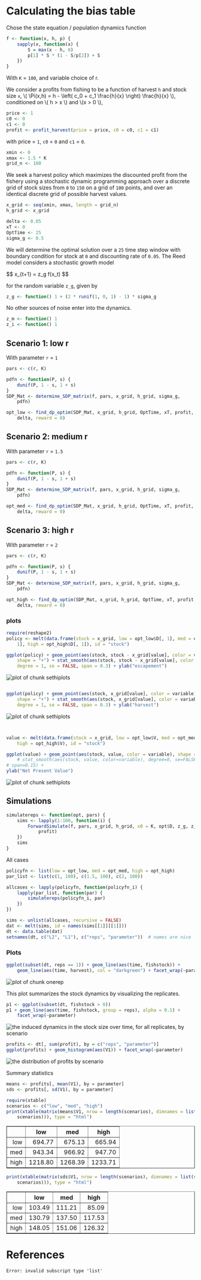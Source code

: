 






# Calculating the bias table 





Chose the state equation / population dynamics function



```r
f <- function(x, h, p) {
    sapply(x, function(x) {
        S = max(x - h, 0)
        p[1] * S * (1 - S/p[2]) + S
    })
}
```




With `K` = `100`, and variable choice of r.  


We consider a profits from fishing to be a function of harvest `h` and stock size `x`,  \\( \Pi(x,h) = h - \left( c_0  + c_1 \frac{h}{x} \right) \frac{h}{x} \\), conditioned on \\( h > x \\) and \\(x > 0 \\),



```r
price <- 1
c0 <- 0
c1 <- 0
profit <- profit_harvest(price = price, c0 = c0, c1 = c1)
```




with price = `1`, `c0` = `0` and `c1` = `0`. 




```r
xmin <- 0
xmax <- 1.5 * K
grid_n <- 100
```




We seek a harvest policy which maximizes the discounted profit from the fishery using a stochastic dynamic programming approach over a discrete grid of stock sizes from `0` to `150` on a grid of `100` points, and over an identical discrete grid of possible harvest values.  




```r
x_grid <- seq(xmin, xmax, length = grid_n)
h_grid <- x_grid
```







```r
delta <- 0.05
xT <- 0
OptTime <- 25
sigma_g <- 0.5
```




We will determine the optimal solution over a `25` time step window with boundary condition for stock at `0` and discounting rate of `0.05`.  The Reed model considers a stochastic growth model 

<div> $$ x_{t+1} = z_g f(x_t) $$ </div> 

for the random variable `z_g`, given by 



```r
z_g <- function() 1 + (2 * runif(1, 0, 1) - 1) * sigma_g
```




No other sources of noise enter into the dynamics.  



```r
z_m <- function() 1
z_i <- function() 1
```










## Scenario 1: low r

With parameter `r` = `1`



```r
pars <- c(r, K)
```






```r
pdfn <- function(P, s) {
    dunif(P, 1 - s, 1 + s)
}
SDP_Mat <- determine_SDP_matrix(f, pars, x_grid, h_grid, sigma_g, 
    pdfn)
```






```r
opt_low <- find_dp_optim(SDP_Mat, x_grid, h_grid, OptTime, xT, profit, 
    delta, reward = 0)
```





## Scenario 2: medium r

With parameter `r` = `1.5` 



```r
pars <- c(r, K)
```






```r
pdfn <- function(P, s) {
    dunif(P, 1 - s, 1 + s)
}
SDP_Mat <- determine_SDP_matrix(f, pars, x_grid, h_grid, sigma_g, 
    pdfn)
```






```r
opt_med <- find_dp_optim(SDP_Mat, x_grid, h_grid, OptTime, xT, profit, 
    delta, reward = 0)
```




## Scenario 3: high r


With parameter `r` = `2` 



```r
pars <- c(r, K)
```






```r
pdfn <- function(P, s) {
    dunif(P, 1 - s, 1 + s)
}
SDP_Mat <- determine_SDP_matrix(f, pars, x_grid, h_grid, sigma_g, 
    pdfn)
```






```r
opt_high <- find_dp_optim(SDP_Mat, x_grid, h_grid, OptTime, xT, profit, 
    delta, reward = 0)
```





### plots



```r
require(reshape2)
policy <- melt(data.frame(stock = x_grid, low = opt_low$D[, 1], med = opt_med$D[, 
    1], high = opt_high$D[, 1]), id = "stock")

ggplot(policy) + geom_point(aes(stock, stock - x_grid[value], color = variable), 
    shape = "+") + stat_smooth(aes(stock, stock - x_grid[value], color = variable), 
    degree = 1, se = FALSE, span = 0.3) + ylab("escapement")
```

![plot of chunk sethiplots](http://farm8.staticflickr.com/7279/7497683582_05d7015634_o.png) 

```r

ggplot(policy) + geom_point(aes(stock, x_grid[value], color = variable), 
    shape = "+") + stat_smooth(aes(stock, x_grid[value], color = variable), 
    degree = 1, se = FALSE, span = 0.3) + ylab("harvest")
```

![plot of chunk sethiplots](http://farm9.staticflickr.com/8433/7497684078_9949a5dc19_o.png) 

```r


value <- melt(data.frame(stock = x_grid, low = opt_low$V, med = opt_med$V, 
    high = opt_high$V), id = "stock")

ggplot(value) + geom_point(aes(stock, value, color = variable), shape = "+") + 
    # stat_smooth(aes(stock, value, color=variable), degree=0, se=FALSE,
# span=0.15) +
ylab("Net Present Value")
```

![plot of chunk sethiplots](http://farm9.staticflickr.com/8293/7497684410_e49851041e_o.png) 




## Simulations



```r
simulatereps <- function(opt, pars) {
    sims <- lapply(1:100, function(i) {
        ForwardSimulate(f, pars, x_grid, h_grid, x0 = K, opt$D, z_g, z_m, z_i, 
            profit)
    })
    sims
}
```





All cases



```r
policyfn <- list(low = opt_low, med = opt_med, high = opt_high)
par_list <- list(c(1, 100), c(1.5, 100), c(2, 100))

allcases <- lapply(policyfn, function(policyfn_i) {
    lapply(par_list, function(par) {
        simulatereps(policyfn_i, par)
    })
})
```






```r
sims <- unlist(allcases, recursive = FALSE)
dat <- melt(sims, id = names(sims[[1]][[1]]))
dt <- data.table(dat)
setnames(dt, c("L2", "L1"), c("reps", "parameter"))  # names are nice
```





### Plots 




```r
ggplot(subset(dt, reps == 1)) + geom_line(aes(time, fishstock)) + 
    geom_line(aes(time, harvest), col = "darkgreen") + facet_wrap(~parameter)
```

![plot of chunk onerep](http://farm8.staticflickr.com/7128/7497685744_efed58117b_o.png) 


This plot summarizes the stock dynamics by visualizing the replicates.



```r
p1 <- ggplot(subset(dt, fishstock > 0))
p1 + geom_line(aes(time, fishstock, group = reps), alpha = 0.1) + 
    facet_wrap(~parameter)
```

![the induced dynamics in the stock size over time, for all replicates, by scenario](http://farm9.staticflickr.com/8148/7497686476_801fb35eda_o.png) 





```r
profits <- dt[, sum(profit), by = c("reps", "parameter")]
ggplot(profits) + geom_histogram(aes(V1)) + facet_wrap(~parameter)
```

![the distribution of profits by scenario](http://farm8.staticflickr.com/7273/7497687082_17a3d8d932_o.png) 


Summary statistics 



```r
means <- profits[, mean(V1), by = parameter]
sds <- profits[, sd(V1), by = parameter]
```






```r
require(xtable)
scenarios <- c("low", "med", "high")
print(xtable(matrix(means$V1, nrow = length(scenarios), dimnames = list(scenarios, 
    scenarios))), type = "html")
```

<!-- html table generated in R 2.15.1 by xtable 1.7-0 package -->
<!-- Tue Jul  3 16:17:12 2012 -->
<TABLE border=1>
<TR> <TH>  </TH> <TH> low </TH> <TH> med </TH> <TH> high </TH>  </TR>
  <TR> <TD align="right"> low </TD> <TD align="right"> 694.77 </TD> <TD align="right"> 675.13 </TD> <TD align="right"> 665.94 </TD> </TR>
  <TR> <TD align="right"> med </TD> <TD align="right"> 943.34 </TD> <TD align="right"> 966.92 </TD> <TD align="right"> 947.70 </TD> </TR>
  <TR> <TD align="right"> high </TD> <TD align="right"> 1218.80 </TD> <TD align="right"> 1268.39 </TD> <TD align="right"> 1233.71 </TD> </TR>
   </TABLE>


```r
print(xtable(matrix(sds$V1, nrow = length(scenarios), dimnames = list(scenarios, 
    scenarios))), type = "html")
```

<!-- html table generated in R 2.15.1 by xtable 1.7-0 package -->
<!-- Tue Jul  3 16:17:12 2012 -->
<TABLE border=1>
<TR> <TH>  </TH> <TH> low </TH> <TH> med </TH> <TH> high </TH>  </TR>
  <TR> <TD align="right"> low </TD> <TD align="right"> 103.49 </TD> <TD align="right"> 111.21 </TD> <TD align="right"> 85.09 </TD> </TR>
  <TR> <TD align="right"> med </TD> <TD align="right"> 130.79 </TD> <TD align="right"> 137.50 </TD> <TD align="right"> 117.53 </TD> </TR>
  <TR> <TD align="right"> high </TD> <TD align="right"> 148.05 </TD> <TD align="right"> 151.06 </TD> <TD align="right"> 126.32 </TD> </TR>
   </TABLE>




# References



```
Error: invalid subscript type 'list'
```



